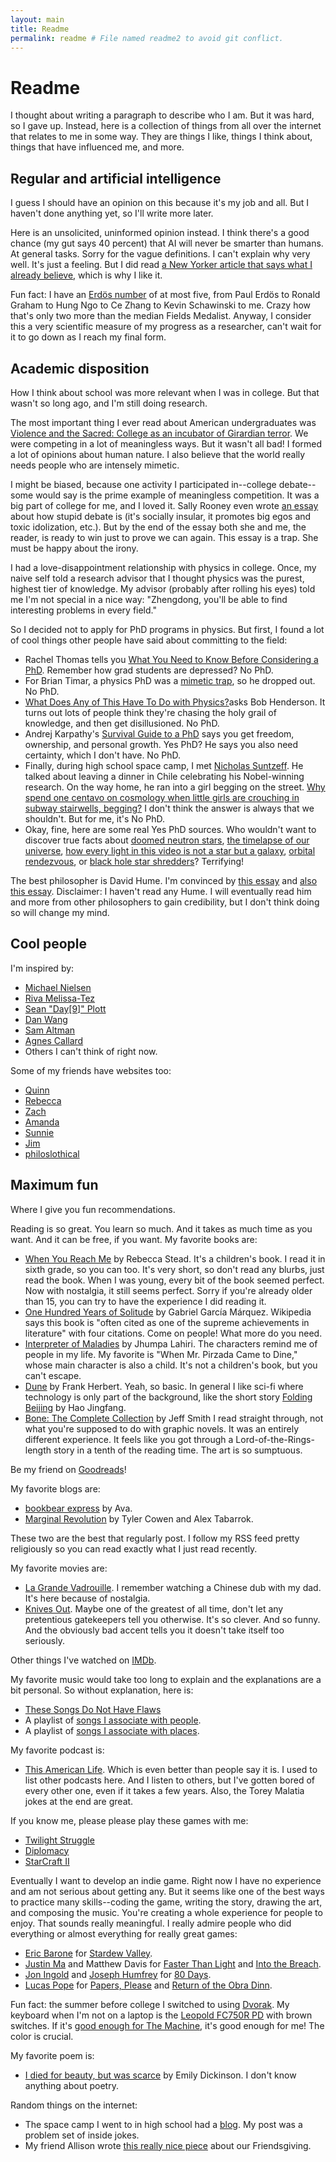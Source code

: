 ```yaml
---
layout: main
title: Readme
permalink: readme # File named readme2 to avoid git conflict.
---
```


# Readme

I thought about writing a paragraph to describe who I am. But it was hard, so I gave up. Instead, here is a collection of things from all over the internet that relates to me in some way. They are things I like, things I think about, things that have influenced me, and more.

## Regular and artificial intelligence

I guess I should have an opinion on this because it's my job and all. But I haven't done anything yet, so I'll write more later.

Here is an unsolicited, uninformed opinion instead. I think there's a good chance (my gut says 40 percent) that AI will never be smarter than humans. At general tasks. Sorry for the vague definitions. I can't explain why very well. It's just a feeling. But I did read [a New Yorker article that says what I already believe](https://www.newyorker.com/culture/annals-of-inquiry/why-computers-wont-make-themselves-smarter), which is why I like it.

Fun fact: I have an [Erd&ouml;s number](https://en.wikipedia.org/wiki/Erd%C5%91s_number) of at most five, from Paul Erd&ouml;s to Ronald Graham to Hung Ngo to Ce Zhang to Kevin Schawinski to me. Crazy how that's only two more than the median Fields Medalist. Anyway, I consider this a very scientific measure of my progress as a researcher, can't wait for it to go down as I reach my final form.

<!-- other peoples general audience opinions on the state of ai -->
<!-- http://www.incompleteideas.net/IncIdeas/BitterLesson.html -->

## Academic disposition

How I think about school was more relevant when I was in college. But that wasn't so long ago, and I'm still doing research.

The most important thing I ever read about American undergraduates was [Violence and the Sacred: College as an incubator of Girardian terror](https://danwang.co/college-girardian-terror). We were competing in a lot of meaningless ways. But it wasn't all bad! I formed a lot of opinions about human nature. I also believe that the world really needs people who are  intensely mimetic.

I might be biased, because one activity I participated in--college debate--some would say is the prime example of meaningless competition. It was a big part of college for me, and I loved it. Sally Rooney even wrote [an essay](https://thedublinreview.com/article/even-if-you-beat-me) about how stupid debate is (it's socially insular, it promotes big egos and toxic idolization, etc.). But by the end of the essay both she and me, the reader, is ready to win just to prove we can again. This essay is a trap. She must be happy about the irony.

I had a love-disappointment relationship with physics in college. Once, my naive self told a research advisor that I thought physics was the purest, highest tier of knowledge. My advisor (probably after rolling his eyes) told me I'm not special in a nice way: "Zhengdong, you'll be able to find interesting problems in every field."

So I decided not to apply for PhD programs in physics. But first, I found a lot of cool things other people have said about committing to the field:

* Rachel Thomas tells you [What You Need to Know Before Considering a PhD](https://www.fast.ai/2018/08/27/grad-school). Remember how grad students are depressed? No PhD.
* For Brian Timar, a physics PhD was a [mimetic trap](https://www.briantimar.com/notes/mimetic/mimetic), so he dropped out. No PhD.
* [What Does Any of This Have To Do with Physics?](http://nautil.us/issue/43/heroes/what-does-any-of-this-have-to-do-with-physics)asks Bob Henderson. It turns out lots of people think they're chasing the holy grail of knowledge, and then get disillusioned. No PhD.
* Andrej Karpathy's [Survival Guide to a PhD](http://karpathy.github.io/2016/09/07/phd) says you get freedom, ownership, and personal growth. Yes PhD? He says you also need certainty, which I don't have. No PhD.
* Finally, during high school space camp, I met [Nicholas Suntzeff](https://en.wikipedia.org/wiki/Nicholas_B._Suntzeff). He talked about leaving a dinner in Chile celebrating his Nobel-winning research. On the way home, he ran into a girl begging on the street. [Why spend one centavo on cosmology when little girls are crouching in subway stairwells, begging?](https://www.lastwordonnothing.com/2012/08/13/guest-post-that-eternal-question) I don't think the answer is always that we shouldn't. But for me, it's No PhD.
* Okay, fine, here are some real Yes PhD sources. Who wouldn't want to discover true facts about [doomed neutron stars](https://www.youtube.com/watch?v=x_Akn8fUBeQ), [the timelapse of our universe](https://www.youtube.com/watch?v=uD4izuDMUQA), [how every light in this video is not a star but a galaxy](https://www.youtube.com/watch?v=rOjrImaPh80), [orbital rendezvous](https://www.youtube.com/watch?v=B1R3dTdcpSU), or [black hole star shredders](https://www.youtube.com/watch?v=ubBzcSD8G8k)? Terrifying!

The best philosopher is David Hume. I'm convinced by [this essay](https://aeon.co/essays/hume-is-the-amiable-modest-generous-philosopher-we-need-today) and [also this essay](https://www.theatlantic.com/magazine/archive/2015/10/how-david-hume-helped-me-solve-my-midlife-crisis/403195). Disclaimer: I haven't read any Hume. I will eventually read him and more from other philosophers to gain credibility, but I don't think doing so will change my mind.

## Cool people

I'm inspired by:

* [Michael Nielsen](http://michaelnielsen.org)
* [Riva Melissa-Tez](https://twitter.com/rivatez)
* [Sean "Day\[9\]" Plott](https://day9.tv/)
* [Dan Wang](https://danwang.co)
* [Sam Altman](https://blog.samaltman.com)
* [Agnes Callard](https://twitter.com/AgnesCallard)
* Others I can't think of right now.

Some of my friends have websites too:

* [Quinn](https://www.qmc4.com)
* [Rebecca](https://rebeccagoldberg.info)
* [Zach](https://zacharystanik.myportfolio.com)
* [Amanda](https://huntressie.wordpress.com)
* [Sunnie](https://sunnie-liu.myportfolio.com/work)
* [Jim](https://jimzenn.com)
* [philoslothical](https://philoslothical.wixsite.com/philoslothical)

## Maximum fun

Where I give you fun recommendations.

Reading is so great. You learn so much. And it takes as much time as you want. And it can be free, if you want. My favorite books are:

* [When You Reach Me](https://www.goodreads.com/book/show/5310515-when-you-reach-me) by Rebecca Stead. It's a children's book. I read it in sixth grade, so you can too. It's very short, so don't read any blurbs, just read the book. When I was young, every bit of the book seemed perfect. Now with nostalgia, it still seems perfect. Sorry if you're already older than 15, you can try to have the experience I did reading it.
* [One Hundred Years of Solitude](https://www.goodreads.com/book/show/320.One_Hundred_Years_of_Solitude) by Gabriel Garc&iacute;a M&aacute;rquez. Wikipedia says this book is "often cited as one of the supreme achievements in literature" with four citations. Come on people! What more do you need.
* [Interpreter of Maladies](https://www.goodreads.com/book/show/5439.Interpreter_of_Maladies) by Jhumpa Lahiri. The characters remind me of people in my life. My favorite is "When Mr. Pirzada Came to Dine," whose main character is also a child. It's not a children's book, but you can't escape.
* [Dune](https://www.goodreads.com/book/show/234225.Dune) by Frank Herbert. Yeah, so basic. In general I like sci-fi where technology is only part of the background, like the short story [Folding Beijing](https://uncannymagazine.com/article/folding-beijing-2) by Hao Jingfang.
* [Bone: The Complete Collection](https://www.goodreads.com/book/show/92143.Bone) by Jeff Smith I read straight through, not what you're supposed to do with graphic novels. It was an entirely different experience. It feels like you got through a Lord-of-the-Rings-length story in a tenth of the reading time. The art is so sumptuous.

Be my friend on [Goodreads](https://www.goodreads.com/review/list/69913212?sort=rating)!

My favorite blogs are:

* [bookbear express](https://ava.substack.com) by Ava.
* [Marginal Revolution](https://marginalrevolution.com) by Tyler Cowen and Alex Tabarrok.

These two are the best that regularly post. I follow my RSS feed pretty religiously so you can read exactly what I just read recently.

My favorite movies are:

* [La Grande Vadrouille](https://www.imdb.com/title/tt0060474). I remember watching a Chinese dub with my dad. It's here because of nostalgia.
* [Knives Out](https://www.imdb.com/title/tt8946378). Maybe one of the greatest of all time, don't let any pretentious gatekeepers tell you otherwise. It's so clever. And so funny. And the obviously bad accent tells you it doesn't take itself too seriously.

Other things I've watched on [IMDb](https://www.imdb.com/user/ur88537668/ratings?sort=your_rating,desc&ratingFilter=0&mode=detail&ref_=undefined&lastPosition=0).

My favorite music would take too long to explain and the explanations are a bit personal. So without explanation, here is:

* [These Songs Do Not Have Flaws](https://open.spotify.com/playlist/6CFotAZGG30wEw8q5ktupa?si=88e78669a1154f76)
* A playlist of [songs I associate with people](https://open.spotify.com/playlist/319y6SKgOjIyBq0tDkn3vh?si=1e45c403545b4355).
* A playlist of [songs I associate with places](https://open.spotify.com/playlist/0peet4i7FIzMxefhhA3lqi?si=709c9901d8e343a0).

My favorite podcast is:

* [This American Life](https://www.thisamericanlife.org). Which is even better than people say it is. I used to list other podcasts here. And I listen to others, but I've gotten bored of every other one, even if it takes a few years. Also, the Torey Malatia jokes at the end are great.

If you know me, please please play these games with me:

* [Twilight Struggle](https://boardgamegeek.com/boardgame/12333/twilight-struggle)
* [Diplomacy](https://boardgamegeek.com/boardgame/483/diplomacy)
* [StarCraft II](https://starcraft2.com/en-us)

Eventually I want to develop an indie game. Right now I have no experience and am not serious about getting any. But it seems like one of the best ways to practice many skills--coding the game, writing the story, drawing the art, and composing the music. You're creating a whole experience for people to enjoy. That sounds really meaningful. I really admire people who did everything or almost everything for really great games:

* [Eric Barone](https://twitter.com/ConcernedApe) for [Stardew Valley](https://www.stardewvalley.net).
* [Justin Ma](https://twitter.com/Jarmustard) and Matthew Davis for [Faster Than Light](https://subsetgames.com/ftl.html) and [Into the Breach](https://subsetgames.com/itb.html).
* [Jon Ingold](https://twitter.com/joningold) and [Joseph Humfrey](https://twitter.com/joethephish) for [80 Days](https://www.inklestudios.com/80days).
* [Lucas Pope](https://dukope.com) for [Papers, Please](https://papersplea.se) and [Return of the Obra Dinn](https://obradinn.com).

Fun fact: the summer before college I switched to using [Dvorak](https://en.wikipedia.org/wiki/Dvorak_keyboard_layout). My keyboard when I'm not on a laptop is the [Leopold FC750R PD](https://www.leopold.co.kr/Shop/Item.php?ItId=1550022044) with brown switches. If it's [good enough for The Machine](https://liquipedia.net/starcraft2/Pro_gear), it's good enough for me! The color is crucial.

My favorite poem is:

* [I died for beauty, but was scarce](https://www.bartleby.com/113/4010.html) by Emily Dickinson. I don't know anything about poetry.

Random things on the internet:

* The space camp I went to in high school had a [blog](https://ssp2016nmt.wordpress.com). My post was a problem set of inside jokes.
* My friend Allison wrote [this really nice piece](http://thepolitic.org/friendsgiving-pies-ice-cream-and-growing-up) about our Friendsgiving.
